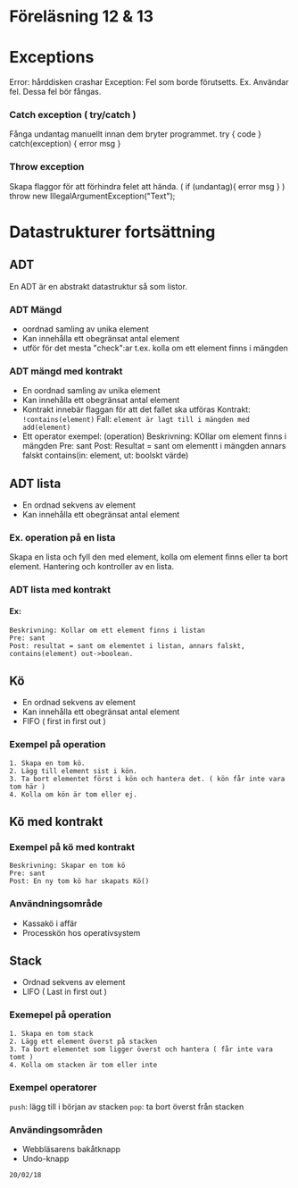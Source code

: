 # Föreläsning 12 & 13

# Exceptions

Error: hårddisken crashar
Exception: Fel som borde förutsetts. Ex. Användar fel. Dessa fel bör fångas.

### Catch exception ( try/catch )
Fånga undantag manuellt innan dem bryter programmet.
    try {
        code
    } catch(exception) {
        error msg
    }

### Throw exception
Skapa flaggor för att förhindra felet att hända. ( if (undantag){ error msg } )
    throw new IllegalArgumentException("Text");

# Datastrukturer fortsättning

## ADT
En ADT är en abstrakt datastruktur så som listor.

### ADT Mängd
* oordnad samling av unika element
* Kan innehålla ett obegränsat antal element
* utför för det mesta "check":ar t.ex. kolla om ett element finns i mängden

### ADT mängd med kontrakt
* En oordnad samling av unika element
* Kan innehålla ett obegränsat antal element
* Kontrakt innebär flaggan för att det fallet ska utföras
    Kontrakt: `!contains(element)`
    Fall: `element är lagt till i mängden med add(element)`
* Ett operator exempel: (operation)
    Beskrivning: KOllar om element finns i mängden
    Pre: sant
    Post: Resultat = sant om elementt i mängden annars falskt contains(in: element, ut: boolskt värde)

## ADT lista
* En ordnad sekvens av element
* Kan innehålla ett obegränsat antal element

### Ex. operation på en lista
Skapa en lista och fyll den med element, kolla om element finns eller ta bort element. Hantering och kontroller av en lista.

### ADT lista med kontrakt
#### Ex:
    Beskrivning: Kollar om ett element finns i listan
    Pre: sant
    Post: resultat = sant om elementet i listan, annars falskt, contains(element) out->boolean.

## Kö
* En ordnad sekvens av element
* Kan innehålla ett obegränsat antal element
* FIFO ( first in first out )

### Exempel på operation
    1. Skapa en tom kö.
    2. Lägg till element sist i kön.
    3. Ta bort elementet först i kön och hantera det. ( kön får inte vara tom här )
    4. Kolla om kön är tom eller ej.

## Kö med kontrakt

### Exempel på kö med kontrakt
    Beskrivning: Skapar en tom kö
    Pre: sant
    Post: En ny tom kö har skapats Kö()

### Användningsområde
* Kassakö i affär
* Processkön hos operativsystem

## Stack
* Ordnad sekvens av element
* LIFO ( Last in first out )

### Exemepel på operation
    1. Skapa en tom stack
    2. Lägg ett element överst på stacken
    3. Ta bort elementet som ligger överst och hantera ( får inte vara tomt )
    4. Kolla om stacken är tom eller inte

### Exempel operatorer
`push`: lägg till i början av stacken
`pop`: ta bort överst från stacken

### Användingsområden
* Webbläsarens bakåtknapp
* Undo-knapp

`20/02/18`
